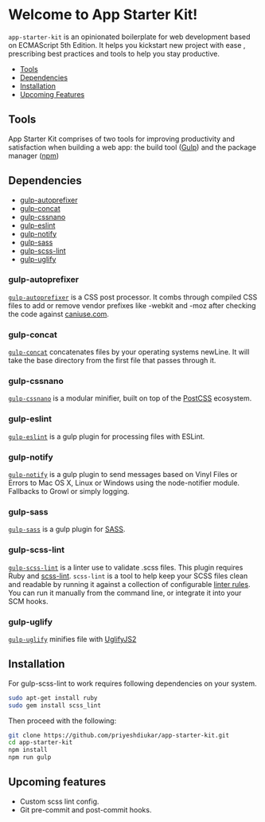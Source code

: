 # Welcome to App Starter Kit!

`app-starter-kit` is an opinionated boilerplate for web development based on ECMAScript 5th Edition.
It helps you kickstart new project with ease , prescribing best practices and tools to help you stay productive.

* [Tools](#tools)
* [Dependencies](#dependencies)
* [Installation](#installation)
* [Upcoming Features](#upcomingfeatures)

## Tools <a name="tools"></a>

App Starter Kit comprises of two tools for improving productivity and satisfaction when building a web app: the build tool ([Gulp](http://gulpjs.com/)) and the package manager ([npm](https://www.npmjs.com/))


## Dependencies <a name="dependencies"></a>

* [gulp-autoprefixer](#gulp-autoprefixer)
* [gulp-concat](#gulp-concat)
* [gulp-cssnano](#gulp-cssnano)
* [gulp-eslint](#gulp-eslint)
* [gulp-notify](#gulp-notify)
* [gulp-sass](#gulp-sass)
* [gulp-scss-lint](#gulp-scss-lint)
* [gulp-uglify](#gulp-uglify)

### gulp-autoprefixer <a name="gulp-autoprefixer"></a>

[`gulp-autoprefixer`](https://www.npmjs.com/package/gulp-autoprefixer) is a CSS post processor. It combs through compiled CSS files to add or remove vendor prefixes like -webkit and -moz after checking the code against [caniuse.com](http://caniuse.com/).

### gulp-concat <a name="gulp-concat"></a>
[`gulp-concat`](https://www.npmjs.com/package/gulp-concat) concatenates files by your operating systems newLine. It will take the base directory from the first file that passes through it.

### gulp-cssnano <a name="gulp-cssnano"></a>
[`gulp-cssnano`](https://www.npmjs.com/package/gulp-cssnano) is a modular minifier, built on top of the [PostCSS](https://github.com/postcss/postcss) ecosystem.

### gulp-eslint <a name="gulp-eslint"></a>
[`gulp-eslint`](https://www.npmjs.com/package/gulp-eslint) is a gulp plugin for processing files with ESLint.

### gulp-notify <a name="gulp-notify"></a>
[`gulp-notify`](https://www.npmjs.com/package/gulp-rename) is a gulp plugin to send messages based on Vinyl Files or Errors to Mac OS X, Linux or Windows using the node-notifier module. Fallbacks to Growl or simply logging.

### gulp-sass <a name="gulp-sass"></a>
[`gulp-sass`](https://www.npmjs.com/package/gulp-sass) is a gulp plugin for [SASS](http://sass-lang.com/).

### gulp-scss-lint <a name="gulp-scss-lint"></a>
[`gulp-scss-lint`](https://www.npmjs.com/package/gulp-scss-lint) is a linter use to validate .scss files. This plugin requires Ruby and [scss-lint](https://github.com/brigade/scss-lint).
`scss-lint` is a tool to help keep your SCSS files clean and readable by running it against a collection of configurable [linter rules](https://github.com/brigade/scss-lint/blob/master/lib/scss_lint/linter/README.md).
You can run it manually from the command line, or integrate it into your SCM hooks.

### gulp-uglify <a name="gulp-uglify"></a>
[`gulp-uglify`](https://www.npmjs.com/package/gulp-uglify) minifies file with [UglifyJS2](https://github.com/mishoo/UglifyJS2)

## Installation <a name="installation"></a>
For gulp-scss-lint to work requires following dependencies on your system.
```bash
sudo apt-get install ruby
sudo gem install scss_lint
```
Then proceed with the following:
```bash
git clone https://github.com/priyeshdiukar/app-starter-kit.git
cd app-starter-kit
npm install
npm run gulp
```
## Upcoming features <a name="upcomingfeatures"></a>
* Custom scss lint config.
* Git pre-commit and post-commit hooks.
